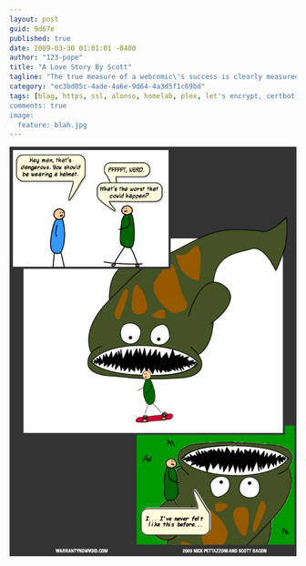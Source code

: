 ```yaml
---
layout: post
guid: 9d67e
published: true
date: 2009-03-30 01:01:01 -0400
author: "123-pope"
title: "A Love Story By Scott"
tagline: "The true measure of a webcomic\'s success is clearly measured by its ability to recycle content and slap some new text onto it, calling it a brand new comic. We would never do that. I swear. "
category: "ec3bd05c-4ade-4a6e-9d64-4a3d5f1c69bd"
tags: [blag, https, ssl, alonso, homelab, plex, let's encrypt, certbot]
comments: true
image:
  feature: blah.jpg
---
```


![](/assets/img/lol/comic74.png "They'll never know love like this, and that's their loss.")